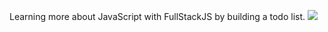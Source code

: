 Learning more about JavaScript with FullStackJS by building a todo list.
<img src="http://www.fullstackjs.com/book/5/images/todos-app.png" />

